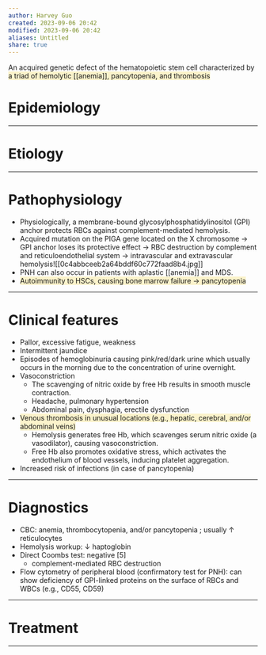 ```yaml
---
author: Harvey Guo
created: 2023-09-06 20:42
modified: 2023-09-06 20:42
aliases: Untitled
share: true
---
```

An acquired genetic defect of the hematopoietic stem cell characterized by <span style="background:rgba(240, 200, 0, 0.2)">a triad of hemolytic [[anemia]], pancytopenia, and thrombosis</span>
# Epidemiology


---
# Etiology


---
# Pathophysiology
- Physiologically, a membrane-bound glycosylphosphatidylinositol (GPI) anchor protects RBCs against complement-mediated hemolysis.
- Acquired mutation on the PIGA gene located on the X chromosome → GPI anchor loses its protective effect → RBC destruction by complement and reticuloendothelial system → intravascular and extravascular hemolysis![[0c4abbceeb2a64bddf60c772faad8b4.jpg]]
- PNH can also occur in patients with aplastic [[anemia]] and MDS.
- <span style="background:rgba(240, 200, 0, 0.2)">Autoimmunity to HSCs, causing bone marrow failure → pancytopenia</span>

---
# Clinical features
- Pallor, excessive fatigue, weakness
- Intermittent jaundice
- Episodes of hemoglobinuria causing pink/red/dark urine which usually occurs in the morning due to the concentration of urine overnight.
- Vasoconstriction
	- The scavenging of nitric oxide by free Hb results in smooth muscle contraction.
	- Headache, pulmonary hypertension
	- Abdominal pain, dysphagia, erectile dysfunction
- <span style="background:rgba(240, 200, 0, 0.2)">Venous thrombosis in unusual locations (e.g., hepatic, cerebral, and/or abdominal veins)</span>
	- Hemolysis generates free Hb, which scavenges serum nitric oxide (a vasodilator), causing vasoconstriction.
	- Free Hb also promotes oxidative stress, which activates the endothelium of blood vessels, inducing platelet aggregation.
- Increased risk of infections (in case of pancytopenia)

---
# Diagnostics
- CBC: anemia, thrombocytopenia, and/or pancytopenia ; usually ↑ reticulocytes
- Hemolysis workup: ↓ haptoglobin
- Direct Coombs test: negative  [5]
	- complement-mediated RBC destruction
- Flow cytometry of peripheral blood (confirmatory test for PNH): can show deficiency of GPI-linked proteins on the surface of RBCs and WBCs (e.g., CD55, CD59) 

---
# Treatment


---
